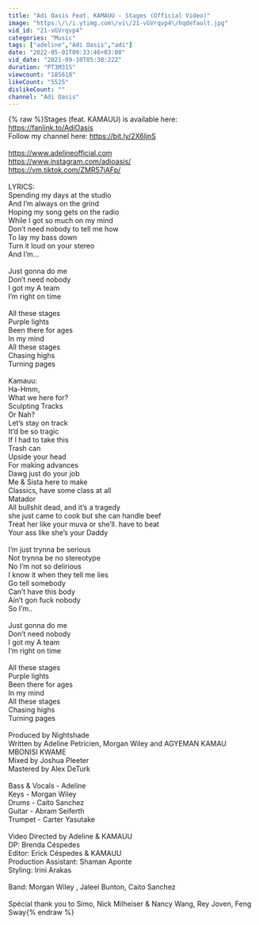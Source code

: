 ```yaml
---
title: "Adi Oasis Feat. KAMAUU - Stages (Official Video)"
image: "https:\/\/i.ytimg.com\/vi\/21-vGVrqvp4\/hqdefault.jpg"
vid_id: "21-vGVrqvp4"
categories: "Music"
tags: ["adeline","Adi Oasis","adi"]
date: "2022-05-01T09:33:46+03:00"
vid_date: "2021-09-10T05:38:22Z"
duration: "PT3M31S"
viewcount: "185618"
likeCount: "5525"
dislikeCount: ""
channel: "Adi Oasis"
---
```

{% raw %}Stages (feat. KAMAUU) is available here: <a rel="nofollow" target="blank" href="https://fanlink.to/AdiOasis">https://fanlink.to/AdiOasis</a><br />Follow my channel here: <a rel="nofollow" target="blank" href="https://bit.ly/2X6ljnS">https://bit.ly/2X6ljnS</a><br /><br /><a rel="nofollow" target="blank" href="https://www.adelineofficial.com">https://www.adelineofficial.com</a><br /><a rel="nofollow" target="blank" href="https://www.instagram.com/adioasis/">https://www.instagram.com/adioasis/</a><br /><a rel="nofollow" target="blank" href="https://vm.tiktok.com/ZMR57jAFp/">https://vm.tiktok.com/ZMR57jAFp/</a><br /><br />LYRICS:<br />Spending my days at the studio<br />And I’m always on the grind<br />Hoping my song gets on the radio<br />While I got so much on my mind <br />Don’t need nobody to tell me how <br />To lay my bass down <br />Turn it loud on your stereo <br />And I’m... <br /> <br />Just gonna do me <br />Don’t need nobody <br />I got my A team <br />I’m right on time <br /> <br />All these stages<br />Purple lights<br />Been there for ages<br />In my mind<br />All these stages <br />Chasing highs <br />Turning pages <br /> <br />Kamauu:<br />Ha-Hmm, <br />What we here for?<br />Sculpting Tracks<br />Or Nah?<br />Let’s stay on track<br />It’d be so tragic <br />If I had to take this<br />Trash can<br />Upside your head<br />For making advances<br />Dawg just do your job<br />Me &amp; Sista here to make<br />Classics, have some class at all<br />Matador<br />All bullshit dead, and it’s a tragedy<br />she just came to cook but she can handle beef <br />Treat her like your muva or she’ll. have to beat<br />Your ass like she’s your Daddy<br /> <br />I’m just trynna be serious<br />Not trynna be no stereotype<br />No I’m not so delirious<br />I know it when they tell me lies<br />Go tell somebody<br />Can’t have this body<br />Ain’t gon fuck nobody <br />So I’m.. <br /> <br />Just gonna do me <br />Don’t need nobody <br />I got my A team <br />I’m right on time <br /> <br />All these stages<br />Purple lights<br />Been there for ages<br />In my mind<br />All these stages <br />Chasing highs <br />Turning pages <br /><br />Produced by Nightshade <br />Written by Adeline Petricien, Morgan Wiley and AGYEMAN KAMAU MBONISI KWAME<br />Mixed by Joshua Pleeter<br />Mastered by Alex DeTurk<br /> <br />Bass &amp; Vocals - Adeline<br />Keys - Morgan Wiley<br />Drums - Caito Sanchez<br />Guitar - Abram Seiferth<br />Trumpet - Carter Yasutake<br /><br />Video Directed by Adeline &amp; KAMAUU<br />DP: Brenda Céspedes<br />Editor: Erick Céspedes &amp; KAMAUU<br />Production Assistant: Shaman Aponte<br />Styling: Irini Arakas<br /><br />Band: Morgan Wiley , Jaleel Bunton, Caito Sanchez<br /><br />Spécial thank you to Simo, Nick Milheiser &amp; Nancy Wang, Rey Joven, Feng Sway{% endraw %}
